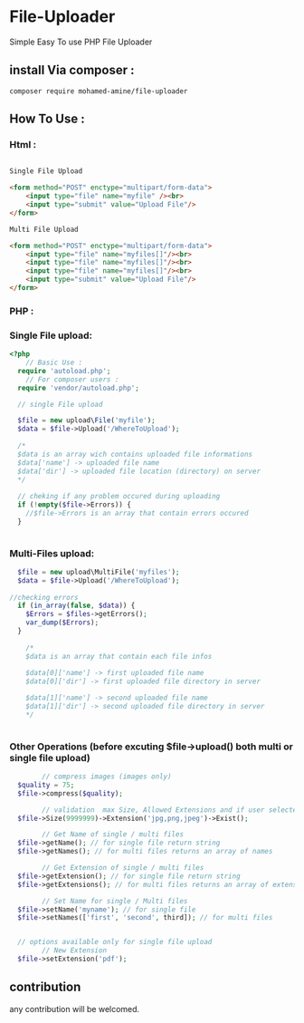 # File-Uploader

Simple Easy To use PHP File Uploader
## install Via composer :
```composer require mohamed-amine/file-uploader```
## How To Use :
### Html :
```html

Single File Upload

<form method="POST" enctype="multipart/form-data">
    <input type="file" name="myfile" /><br>
    <input type="submit" value="Upload File"/>
</form>

Multi File Upload

<form method="POST" enctype="multipart/form-data">
    <input type="file" name="myfiles[]"/><br>
    <input type="file" name="myfiles[]"/><br>
    <input type="file" name="myfiles[]"/><br>
    <input type="submit" value="Upload File"/>
</form>
```

### PHP :

### Single File upload:
```php
<?php
    // Basic Use :
  require 'autoload.php';
    // For composer users :
  require 'vendor/autoload.php';

  // single File upload

  $file = new upload\File('myfile');
  $data = $file->Upload('/WhereToUpload');
  
  /*
  $data is an array wich contains uploaded file informations
  $data['name'] -> uploaded file name
  $data['dir'] -> uploaded file location (directory) on server
  */
  
  // cheking if any problem occured during uploading
  if (!empty($file->Errors)) {
    //$file->Errors is an array that contain errors occured
  }
  
```
  ### Multi-Files upload:
```php
  $file = new upload\MultiFile('myfiles');
  $data = $file->Upload('/WhereToUpload');
  
//checking errors
  if (in_array(false, $data)) { 
    $Errors = $files->getErrors();
    var_dump($Errors);
  } 
  
    /*
    $data is an array that contain each file infos
    
    $data[0]['name'] -> first uploaded file name
    $data[0]['dir'] -> first uploaded file directory in server

    $data[1]['name'] -> second uploaded file name
    $data[1]['dir'] -> second uploaded file directory in server
    */
  
```
 ### Other Operations (before excuting $file->upload() both multi or single file upload)
```php
        // compress images (images only)
  $quality = 75;
  $file->compress($quality);

        // validation  max Size, Allowed Extensions and if user selected a file
  $file->Size(9999999)->Extension('jpg,png,jpeg')->Exist();

        // Get Name of single / multi files
  $file->getName(); // for single file return string
  $file->getNames(); // for multi files returns an array of names

        // Get Extension of single / multi files
  $file->getExtension(); // for single file return string
  $file->getExtensions(); // for multi files returns an array of extensions

        // Set Name for single / Multi files
  $file->setName('myname'); // for single file
  $file->setNames(['first', 'second', third]); // for multi files


  // options available only for single file upload
        // New Extension
  $file->setExtension('pdf');

```

## contribution
  any contribution will be welcomed.
